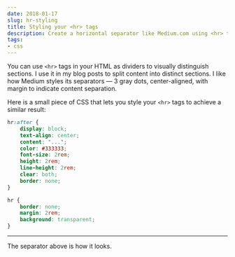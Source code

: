 ```yaml
---
date: 2018-01-17
slug: hr-styling
title: Styling your <hr> tags
description: Create a horizontal separator like Medium.com using <hr> tags and some CSS.
tags:
- css
---
```


You can use `<hr>` tags in your HTML as dividers to visually distinguish sections. I use it in my blog posts to split content into distinct sections. I like how Medium styles its separators &mdash; 3 gray dots, center-aligned, with margin to indicate content separation.

Here is a small piece of CSS that lets you style your `<hr>` tags to achieve a similar result:

```css
hr:after {
    display: block;
    text-align: center;
    content: "...";
    color: #333333;
    font-size: 2rem;
    height: 2rem;
    line-height: 2rem;
    clear: both;
    border: none;
}

hr {
    border: none;
    margin: 2rem;
    background: transparent;
}
```

---

The separator above is how it looks.
